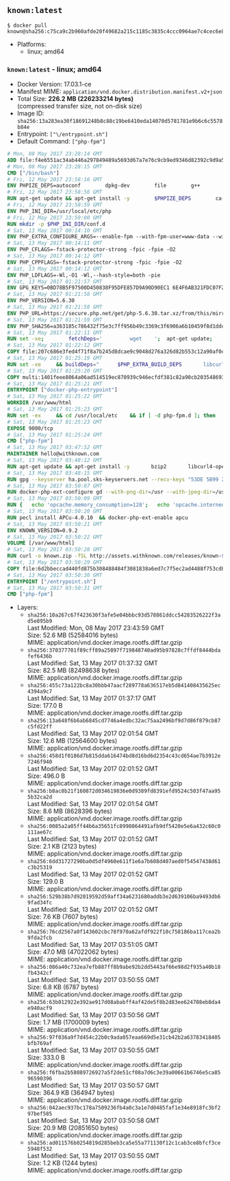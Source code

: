 ## `known:latest`

```console
$ docker pull known@sha256:c75ca9c2b960afde20f49682a215c1185c3835c4ccc0964ae7c4cec6e8586615
```

-	Platforms:
	-	linux; amd64

### `known:latest` - linux; amd64

-	Docker Version: 17.03.1-ce
-	Manifest MIME: `application/vnd.docker.distribution.manifest.v2+json`
-	Total Size: **226.2 MB (226233214 bytes)**  
	(compressed transfer size, not on-disk size)
-	Image ID: `sha256:13a283ea30f18691248b8c88c19be6410eda14070d5781781e9b6c6c5578b84e`
-	Entrypoint: `["\/entrypoint.sh"]`
-	Default Command: `["php-fpm"]`

```dockerfile
# Mon, 08 May 2017 23:28:14 GMT
ADD file:f4e6551ac34ab446a297849489a5693d67a7e76c9cb9ed9346d82392c9d9a5fe in / 
# Mon, 08 May 2017 23:28:15 GMT
CMD ["/bin/bash"]
# Fri, 12 May 2017 23:58:16 GMT
ENV PHPIZE_DEPS=autoconf 		dpkg-dev 		file 		g++ 		gcc 		libc-dev 		libpcre3-dev 		make 		pkg-config 		re2c
# Fri, 12 May 2017 23:58:56 GMT
RUN apt-get update && apt-get install -y 		$PHPIZE_DEPS 		ca-certificates 		curl 		libedit2 		libsqlite3-0 		libxml2 		xz-utils 	--no-install-recommends && rm -r /var/lib/apt/lists/*
# Fri, 12 May 2017 23:58:59 GMT
ENV PHP_INI_DIR=/usr/local/etc/php
# Fri, 12 May 2017 23:59:00 GMT
RUN mkdir -p $PHP_INI_DIR/conf.d
# Sat, 13 May 2017 00:14:10 GMT
ENV PHP_EXTRA_CONFIGURE_ARGS=--enable-fpm --with-fpm-user=www-data --with-fpm-group=www-data
# Sat, 13 May 2017 00:14:11 GMT
ENV PHP_CFLAGS=-fstack-protector-strong -fpic -fpie -O2
# Sat, 13 May 2017 00:14:12 GMT
ENV PHP_CPPFLAGS=-fstack-protector-strong -fpic -fpie -O2
# Sat, 13 May 2017 00:14:12 GMT
ENV PHP_LDFLAGS=-Wl,-O1 -Wl,--hash-style=both -pie
# Sat, 13 May 2017 01:21:57 GMT
ENV GPG_KEYS=0BD78B5F97500D450838F95DFE857D9A90D90EC1 6E4F6AB321FDC07F2C332E3AC2BF0BC433CFC8B3
# Sat, 13 May 2017 01:21:58 GMT
ENV PHP_VERSION=5.6.30
# Sat, 13 May 2017 01:21:58 GMT
ENV PHP_URL=https://secure.php.net/get/php-5.6.30.tar.xz/from/this/mirror PHP_ASC_URL=https://secure.php.net/get/php-5.6.30.tar.xz.asc/from/this/mirror
# Sat, 13 May 2017 01:21:59 GMT
ENV PHP_SHA256=a363185c786432f75e3c7ff956b49c3369c3f6906a6b10459f8d1ddc22f70805 PHP_MD5=68753955a8964ae49064c6424f81eb3e
# Sat, 13 May 2017 01:22:11 GMT
RUN set -xe; 		fetchDeps=' 		wget 	'; 	apt-get update; 	apt-get install -y --no-install-recommends $fetchDeps; 	rm -rf /var/lib/apt/lists/*; 		mkdir -p /usr/src; 	cd /usr/src; 		wget -O php.tar.xz "$PHP_URL"; 		if [ -n "$PHP_SHA256" ]; then 		echo "$PHP_SHA256 *php.tar.xz" | sha256sum -c -; 	fi; 	if [ -n "$PHP_MD5" ]; then 		echo "$PHP_MD5 *php.tar.xz" | md5sum -c -; 	fi; 		if [ -n "$PHP_ASC_URL" ]; then 		wget -O php.tar.xz.asc "$PHP_ASC_URL"; 		export GNUPGHOME="$(mktemp -d)"; 		for key in $GPG_KEYS; do 			gpg --keyserver ha.pool.sks-keyservers.net --recv-keys "$key"; 		done; 		gpg --batch --verify php.tar.xz.asc php.tar.xz; 		rm -r "$GNUPGHOME"; 	fi; 		apt-get purge -y --auto-remove $fetchDeps
# Sat, 13 May 2017 01:22:12 GMT
COPY file:207c686e3fed4f71f8a7b245d8dcae9c9048d276a326d82b553c12a90af0c0ca in /usr/local/bin/ 
# Sat, 13 May 2017 01:25:19 GMT
RUN set -xe 	&& buildDeps=" 		$PHP_EXTRA_BUILD_DEPS 		libcurl4-openssl-dev 		libedit-dev 		libsqlite3-dev 		libssl-dev 		libxml2-dev 	" 	&& apt-get update && apt-get install -y $buildDeps --no-install-recommends && rm -rf /var/lib/apt/lists/* 		&& export CFLAGS="$PHP_CFLAGS" 		CPPFLAGS="$PHP_CPPFLAGS" 		LDFLAGS="$PHP_LDFLAGS" 	&& docker-php-source extract 	&& cd /usr/src/php 	&& gnuArch="$(dpkg-architecture --query DEB_BUILD_GNU_TYPE)" 	&& ./configure 		--build="$gnuArch" 		--with-config-file-path="$PHP_INI_DIR" 		--with-config-file-scan-dir="$PHP_INI_DIR/conf.d" 				--disable-cgi 				--enable-ftp 		--enable-mbstring 		--enable-mysqlnd 				--with-curl 		--with-libedit 		--with-openssl 		--with-zlib 				--with-pcre-regex=/usr 		--with-libdir="lib/$gnuArch" 				$PHP_EXTRA_CONFIGURE_ARGS 	&& make -j "$(nproc)" 	&& make install 	&& { find /usr/local/bin /usr/local/sbin -type f -executable -exec strip --strip-all '{}' + || true; } 	&& make clean 	&& docker-php-source delete 		&& apt-get purge -y --auto-remove -o APT::AutoRemove::RecommendsImportant=false $buildDeps
# Sat, 13 May 2017 01:25:20 GMT
COPY multi:1401feee8064a06ad514519ec870939c946ecfdf381c82a90cb2035486938ee9 in /usr/local/bin/ 
# Sat, 13 May 2017 01:25:21 GMT
ENTRYPOINT ["docker-php-entrypoint"]
# Sat, 13 May 2017 01:25:22 GMT
WORKDIR /var/www/html
# Sat, 13 May 2017 01:25:23 GMT
RUN set -ex 	&& cd /usr/local/etc 	&& if [ -d php-fpm.d ]; then 		sed 's!=NONE/!=!g' php-fpm.conf.default | tee php-fpm.conf > /dev/null; 		cp php-fpm.d/www.conf.default php-fpm.d/www.conf; 	else 		mkdir php-fpm.d; 		cp php-fpm.conf.default php-fpm.d/www.conf; 		{ 			echo '[global]'; 			echo 'include=etc/php-fpm.d/*.conf'; 		} | tee php-fpm.conf; 	fi 	&& { 		echo '[global]'; 		echo 'error_log = /proc/self/fd/2'; 		echo; 		echo '[www]'; 		echo '; if we send this to /proc/self/fd/1, it never appears'; 		echo 'access.log = /proc/self/fd/2'; 		echo; 		echo 'clear_env = no'; 		echo; 		echo '; Ensure worker stdout and stderr are sent to the main error log.'; 		echo 'catch_workers_output = yes'; 	} | tee php-fpm.d/docker.conf 	&& { 		echo '[global]'; 		echo 'daemonize = no'; 		echo; 		echo '[www]'; 		echo 'listen = [::]:9000'; 	} | tee php-fpm.d/zz-docker.conf
# Sat, 13 May 2017 01:25:23 GMT
EXPOSE 9000/tcp
# Sat, 13 May 2017 01:25:24 GMT
CMD ["php-fpm"]
# Sat, 13 May 2017 03:47:52 GMT
MAINTAINER hello@withknown.com
# Sat, 13 May 2017 03:48:12 GMT
RUN apt-get update && apt-get install -y       bzip2       libcurl4-openssl-dev       libfreetype6-dev       libicu-dev       libjpeg-dev       libmcrypt-dev       libpng12-dev       libpq-dev       libxml2-dev       mysql-client       unzip  && rm -rf /var/lib/apt/lists/*
# Sat, 13 May 2017 03:48:15 GMT
RUN gpg --keyserver ha.pool.sks-keyservers.net --recv-keys "53DE 5B99 2244 9132 8B92  7516 052D B5AC 742E 3B47"
# Sat, 13 May 2017 03:50:07 GMT
RUN docker-php-ext-configure gd --with-png-dir=/usr --with-jpeg-dir=/usr  && docker-php-ext-install exif gd intl mbstring mcrypt mysql opcache pdo_mysql zip json xmlrpc
# Sat, 13 May 2017 03:50:09 GMT
RUN {   echo 'opcache.memory_consumption=128';   echo 'opcache.interned_strings_buffer=8';   echo 'opcache.max_accelerated_files=4000';   echo 'opcache.revalidate_freq=60';   echo 'opcache.fast_shutdown=1';   echo 'opcache.enable_cli=1'; } > /usr/local/etc/php/conf.d/opcache-recommended.ini
# Sat, 13 May 2017 03:50:20 GMT
RUN pecl install APCu-4.0.10  && docker-php-ext-enable apcu
# Sat, 13 May 2017 03:50:21 GMT
ENV KNOWN_VERSION=0.9.2
# Sat, 13 May 2017 03:50:22 GMT
VOLUME [/var/www/html]
# Sat, 13 May 2017 03:50:28 GMT
RUN curl -o known.zip -fSL http://assets.withknown.com/releases/known-${KNOWN_VERSION}.zip  && curl -o known.zip.sig -fSL http://assets.withknown.com/releases/known-${KNOWN_VERSION}.zip.sig  && gpg --batch --verify known.zip.sig known.zip  && unzip known.zip -d /usr/src/known/  && rm known.zip*
# Sat, 13 May 2017 03:50:29 GMT
COPY file:6d2bbeccad440fd875b308488484f3081838a6ed7c7f5ec2ad4488f753cd87e0 in /entrypoint.sh 
# Sat, 13 May 2017 03:50:30 GMT
ENTRYPOINT ["/entrypoint.sh"]
# Sat, 13 May 2017 03:50:31 GMT
CMD ["php-fpm"]
```

-	Layers:
	-	`sha256:10a267c67f423630f3afe5e04bbbc93d578861ddcc54283526222f3ad5e895b9`  
		Last Modified: Mon, 08 May 2017 23:43:59 GMT  
		Size: 52.6 MB (52584016 bytes)  
		MIME: application/vnd.docker.image.rootfs.diff.tar.gzip
	-	`sha256:370377701f89cff89a25897f719848740ad95b97828c7ffdf8444bdafef6436b`  
		Last Modified: Sat, 13 May 2017 01:37:32 GMT  
		Size: 82.5 MB (82498638 bytes)  
		MIME: application/vnd.docker.image.rootfs.diff.tar.gzip
	-	`sha256:455c73a122bc8a30bbb47aacf289778a636517eb5d841408435625ec4394a9c7`  
		Last Modified: Sat, 13 May 2017 01:37:17 GMT  
		Size: 177.0 B  
		MIME: application/vnd.docker.image.rootfs.diff.tar.gzip
	-	`sha256:13a648f6b6ab6845cd7746a4edbc32ac75aa2496bf9d7d86f879cb87c5fd22ff`  
		Last Modified: Sat, 13 May 2017 02:01:54 GMT  
		Size: 12.6 MB (12564600 bytes)  
		MIME: application/vnd.docker.image.rootfs.diff.tar.gzip
	-	`sha256:458d1f0186d7b815dda616474bd8d16bd6d2354c43cd654ae7b3912e7246f940`  
		Last Modified: Sat, 13 May 2017 02:01:52 GMT  
		Size: 496.0 B  
		MIME: application/vnd.docker.image.rootfs.diff.tar.gzip
	-	`sha256:b8ac8b21f160872d034619836e0d9389fd8391efd9524c503f47aa955b32ca2d`  
		Last Modified: Sat, 13 May 2017 02:01:54 GMT  
		Size: 8.6 MB (8628396 bytes)  
		MIME: application/vnd.docker.image.rootfs.diff.tar.gzip
	-	`sha256:0085a2a05ff44b6a35651fc8998064491afb9df5420e5e6a432c60c0111ae67c`  
		Last Modified: Sat, 13 May 2017 02:01:52 GMT  
		Size: 2.1 KB (2123 bytes)  
		MIME: application/vnd.docker.image.rootfs.diff.tar.gzip
	-	`sha256:6dd31727290ba0d5df4960e611f1e6a7b608d407aed0f54547438d61c3b25319`  
		Last Modified: Sat, 13 May 2017 02:01:52 GMT  
		Size: 129.0 B  
		MIME: application/vnd.docker.image.rootfs.diff.tar.gzip
	-	`sha256:529b38b7d92019592d59aff34a6231680addb3e2d639106ba9493db69fad34fc`  
		Last Modified: Sat, 13 May 2017 02:01:52 GMT  
		Size: 7.6 KB (7607 bytes)  
		MIME: application/vnd.docker.image.rootfs.diff.tar.gzip
	-	`sha256:76cd2567a0f143602cbc78f970a62afdf922f10c758186ba117cea2b9fda2fcb`  
		Last Modified: Sat, 13 May 2017 03:51:05 GMT  
		Size: 47.0 MB (47022062 bytes)  
		MIME: application/vnd.docker.image.rootfs.diff.tar.gzip
	-	`sha256:086a40c732ea7efb887ff8b9abe92b2dd5443af66e98d2f935a40b18fb4342cf`  
		Last Modified: Sat, 13 May 2017 03:50:55 GMT  
		Size: 6.8 KB (6787 bytes)  
		MIME: application/vnd.docker.image.rootfs.diff.tar.gzip
	-	`sha256:63b012922e392ae917d08ababff4af42de5f8b2d83ee624708eb8da4e940acf9`  
		Last Modified: Sat, 13 May 2017 03:50:56 GMT  
		Size: 1.7 MB (1700009 bytes)  
		MIME: application/vnd.docker.image.rootfs.diff.tar.gzip
	-	`sha256:97f036a9f7d454c22b0c9ada057eaa669d5e31cb42b2a63783418405bfb769af`  
		Last Modified: Sat, 13 May 2017 03:50:55 GMT  
		Size: 333.0 B  
		MIME: application/vnd.docker.image.rootfs.diff.tar.gzip
	-	`sha256:f6fba2b58089726927a5f2de51cf08a7d6c3e39a00661b6746e5ca8596590396`  
		Last Modified: Sat, 13 May 2017 03:50:57 GMT  
		Size: 364.9 KB (364947 bytes)  
		MIME: application/vnd.docker.image.rootfs.diff.tar.gzip
	-	`sha256:042aec937bc178a7509236fb4a0c3a1e7d0485faf1e34e8918fc3bf297bef585`  
		Last Modified: Sat, 13 May 2017 03:50:58 GMT  
		Size: 20.9 MB (20851650 bytes)  
		MIME: application/vnd.docker.image.rootfs.diff.tar.gzip
	-	`sha256:ad011576b0254819d285beb3ca5e55a771130f12c1cab3ce8bfcf3ce5948f532`  
		Last Modified: Sat, 13 May 2017 03:50:55 GMT  
		Size: 1.2 KB (1244 bytes)  
		MIME: application/vnd.docker.image.rootfs.diff.tar.gzip
